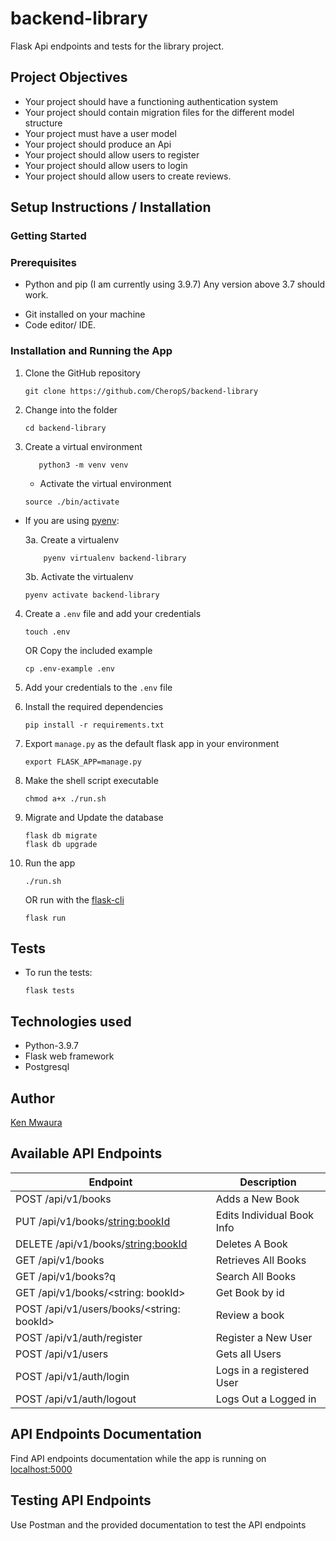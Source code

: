 # backend-library
Flask Api endpoints and tests for the library project.

## Project Objectives
* Your project should have a functioning authentication system
* Your project should contain migration files for the different model structure
* Your project must have a user model
* Your project should produce an Api
* Your project should allow users to register
* Your project should allow users to login 
* Your project should allow users to create reviews.


## Setup Instructions / Installation

### Getting Started

### Prerequisites

- Python and pip (I am currently using 3.9.7) Any version above 3.7 should work.
* Git installed on your machine
* Code editor/ IDE.

### Installation and Running the App

1. Clone the GitHub repository

    ```shell
    git clone https://github.com/CheropS/backend-library
    ```

2. Change into the folder

    ```shell
   cd backend-library
    ```

3. Create a virtual environment

   ```shell
      python3 -m venv venv 
   ```

    * Activate the virtual environment

   ```shell
   source ./bin/activate
   ```

* If you are using [pyenv](https://github.com/pyenv/pyenv):

  3a. Create a virtualenv

   ```
       pyenv virtualenv backend-library
   ```

  3b. Activate the virtualenv

   ```
   pyenv activate backend-library
   ```

4. Create a `.env` file and add your credentials

   ```
   touch .env 
   ```

   OR Copy the included example

    ```
    cp .env-example .env 
    ```

5. Add your credentials to the `.env` file


6. Install the required dependencies

   ```shell
   pip install -r requirements.txt
   ```

7. Export `manage.py` as the default flask app in your environment
    ```shell
    export FLASK_APP=manage.py 
    ```
8. Make the shell script executable

    ```shell
   chmod a+x ./run.sh
    ```
9. Migrate and Update the database
    ```shell
   flask db migrate
   flask db upgrade
    ```
11. Run the app

     ```shell
    ./run.sh
     ```

    OR
    run with the [flask-cli](https://flask.palletsprojects.com/en/2.0.x/cli/)

     ```shell
    flask run
     ```

## Tests

* To run the tests:

    ```shell
  flask tests
    ```

## Technologies used

* Python-3.9.7
* Flask web framework
* Postgresql

## Author

[Ken Mwaura](https://github.com/KenMwaura1)

## Available API Endpoints

| Endpoint | Description |
| --- | --- |
| POST /api/v1/books | Adds a New Book
| PUT /api/v1/books/<string:bookId> | Edits Individual Book Info
| DELETE /api/v1/books/<string:bookId> | Deletes A Book
| GET /api/v1/books | Retrieves All Books
| GET /api/v1/books?q | Search All Books
| GET /api/v1/books/<string: bookId> | Get Book by id
| POST /api/v1/users/books/<string: bookId> | Review a book
| POST /api/v1/auth/register | Register a New User
| POST /api/v1/users | Gets all Users
| POST /api/v1/auth/login | Logs in a registered User
| POST /api/v1/auth/logout | Logs Out a Logged in

## API Endpoints Documentation
Find API endpoints documentation while the app is running on [localhost:5000](http://localhost:5000/)

## Testing API Endpoints

Use Postman and the provided documentation to test the API endpoints